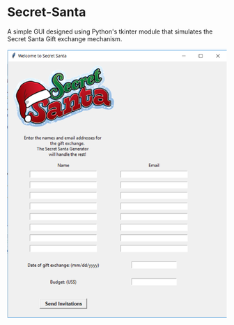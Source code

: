# Secret-Santa
A simple GUI designed using Python's tkinter module that simulates the Secret Santa Gift exchange mechanism.
<br>
<br>
![alt text](https://github.com/CAVIND46016/Secret-Santa/blob/master/gui_diagram.png)

